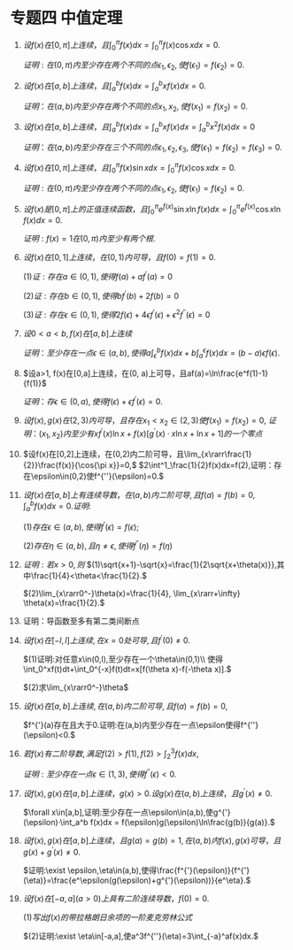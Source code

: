 # 专题四 中值定理

1. $设f(x)在[0, \pi]上连续，且\int_0^\pi f(x)dx = \int_0^\pi f(x)\cos xdx = 0.$

   $证明:在(0, \pi)内至少存在两个不同的点\epsilon_1,\epsilon_2, 使f(\epsilon_1) = f(\epsilon_2) = 0.$















2. $设f(x)在[a, b]上连续，且\int_a^b f(x)dx = \int_a^bxf(x)dx = 0.$

   $证明：在(a, b)内至少存在两个不同的点x_1, x_2, 使f(x_1) = f(x_2) = 0.$









































3. $设f(x)在[a, b]上连续，且\int_a^bf(x)dx = \int_a^bxf(x)dx = \int_a^bx^2f(x)dx= 0$

   $证明：在(a,b)内至少存在三个不同的点\epsilon_1,\epsilon_2,\epsilon_3,使f(\epsilon_1) = f(\epsilon_2) = f(\epsilon_3) = 0.$



4. $设f(x)在[0, \pi]上连续，且\int_0^\pi f(x)\sin{x}dx = \int_0^\pi f(x)\cos xdx = 0.$

   $证明:在(0, \pi)内至少存在两个不同的点\epsilon_1,\epsilon_2, 使f(\epsilon_1) = f(\epsilon_2) = 0.$











































5. $设f(x)是[0, \pi]上的正值连续函数，且\int_0^\pi e^{f(x)}\sin x\ln f(x)dx = \int_0^\pi e^{f(x)}\cos x \ln f(x)dx = 0.$

   $证明:f(x) = 1在(0,\pi)内至少有两个根.$





6. $设f(x)在[0,1]上连续，在(0,1)内可导，且f(0)=f(1)=0.$

   $(1)证:存在a\in(0,1),使得f(a)+af^{'}(a)=0$

   $(2)证:存在b\in(0,1),使得bf^{'}(b)+2f(b)=0$

   $(3)证:存在\epsilon\in(0,1),使得2f(\epsilon) + 4\epsilon f^{'}(\epsilon)+\epsilon^2f^{''}(\epsilon)=0$















































7. $设0<a<b,f(x)在[a, b]上连续$

   $证明：至少存在一点\epsilon\in(a,b),使得a\int^b_\epsilon f(x)dx + b\int^\epsilon_a f(x)dx = (b-a)\epsilon f(\epsilon).$





8. $设a>1, f(x)在[0,a]上连续，在(0, a)上可导，且af(a)=\ln\frac{e^f(1)-1}{f(1)}$

   $证明：存\epsilon\in(0,a), 使得f(\epsilon)+\epsilon f^{'}(\epsilon)=0.$

















































9. $设f(x), g(x)在(2,3)内可导，且存在x_1<x_2\in(2,3)使f(x_1)=f(x_2)=0,$
   $证明：(x_1,x_2)内至少有xf^{'}(x)\ln x+f(x)[g^{'}(x)· x\ln x+\ln x + 1]的一个零点$



10. $设f(x)在[0,2]上连续，在(0,2)内二阶可导，且\lim_{x\rarr\frac{1}{2}}\frac{f(x)}{\cos{\pi x}}=0,$
    $2\int^1_\frac{1}{2}f(x)dx=f(2),证明：存在\epsilon\in(0,2)使f^{''}(\epsilon)=0.$



















































11. $设f(x)在[a,b]上有连续导数，在(a,b)内二阶可导,且f(a)=f(b)=0,$
    $\int_a^bf(x)dx=0.证明:$

    $(1)存在\epsilon\in(a,b), 使得f^{'}(\epsilon)=f(\epsilon);$

    $(2)存在\eta\in(a,b),且\eta\ne\epsilon,使得f^{''}(\eta)=f(\eta)$







12. $证明:若x>0,则$
    $(1)\sqrt{x+1}-\sqrt{x}=\frac{1}{2\sqrt{x+\theta(x)}},其中\frac{1}{4}<\theta<\frac{1}{2}.$

    $(2)\lim_{x\rarr0^-}\theta(x)=\frac{1}{4}, \lim_{x\rarr+\infty} \theta(x)=\frac{1}{2}.$

    

    

    

    

    

    

    

    

    

    

    

    

    

    

    

    

    

    

    

    

    

    

    

    

    

    

    

    

    

    

13. 证明：导函数至多有第二类间断点





14. $设f(x)在[-l,l]上连续,在x=0处可导,且f^{'}(0)\ne0.$

    $(1)证明:对任意x\in(0,l),至少存在一个\theta\in(0,1)\\
    使得\int_0^xf(t)dt+\int_0^{-x}f(t)dt=x[f(\theta x)-f(-\theta x)].$

    $(2)求\lim_{x\rarr0^-}\theta$









































15. $设f(x)在[a,b]上连续,在(a,b)内二阶可导,且f(a)=f(b)=0,$

    $f^{'}(a)存在且大于0.证明:在(a,b)内至少存在一点\epsilon使得f^{''}(\epsilon)<0.$





16. $若f(x)有二阶导数,满足f(2)>f(1),f(2)>\int_2^3f(x)dx,$

    $证明:至少存在一点\epsilon\in(1,3),使得f^{''}(\epsilon)<0.$

















































17. $设f(x),g(x)在[a,b]上连续，g(x)>0.设g(x)在(a,b)上连续，且g^{'}(x)\ne0.$

    $\forall x\in[a,b],证明:至少存在一点\epsilon\in(a,b),使g^{'}(\epsilon)·\int_a^b f(x)dx = f(\epsilon)g(\epsilon)\ln\frac{g(b)}{g(a)}.$

    





18. $设f(x),g(x)在[a,b]上连续，且g(a)=g(b)=1, 在(a,b)内f(x),g(x)可导，且g(x)+g^{'}(x)\ne0.$

    $证明:\exist \epsilon,\eta\in(a,b),使得\frac{f^{'}(\epsilon)}{f^{'}(\eta)}=\frac{e^\epsilon(g(\epsilon)+g^{'}(\epsilon))}{e^\eta}.$























































19. $设f(x)在[-a,a](a>0)上具有二阶连续导数，f(0)=0.$

    $(1)写出f(x)的带拉格朗日余项的一阶麦克劳林公式$

    $(2)证明:\exist \eta\in[-a,a],使a^3f^{''}(\eta)=3\int_{-a}^af(x)dx.$

    













